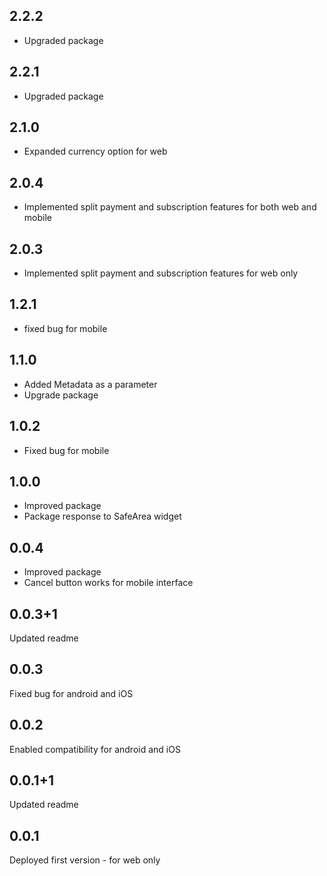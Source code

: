 ## 2.2.2
- Upgraded package

## 2.2.1
- Upgraded package

## 2.1.0
- Expanded currency option for web

## 2.0.4
- Implemented split payment and subscription features for both web and mobile

## 2.0.3
- Implemented split payment and subscription features for web only

## 1.2.1
- fixed bug for mobile

## 1.1.0
- Added Metadata as a parameter
- Upgrade package

## 1.0.2
- Fixed bug for mobile

## 1.0.0
- Improved package
- Package response to SafeArea widget

## 0.0.4
- Improved package
- Cancel button works for mobile interface

## 0.0.3+1
Updated readme

## 0.0.3
Fixed bug for android and iOS

## 0.0.2
Enabled compatibility for android and iOS

## 0.0.1+1
Updated readme

## 0.0.1
Deployed first version - for web only